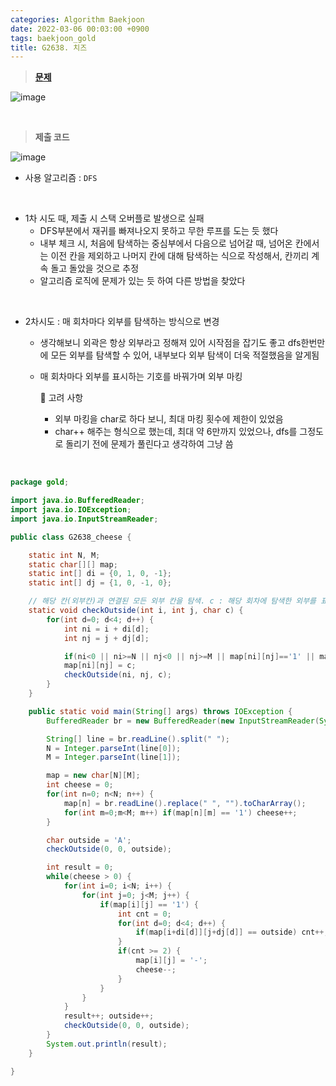 ```yaml
---
categories: Algorithm Baekjoon
date: 2022-03-06 00:03:00 +0900
tags: baekjoon_gold
title: G2638. 치즈
---
```


> **[문제](https://www.acmicpc.net/problem/2638)**

![image](https://user-images.githubusercontent.com/80896077/174555255-e2acabcb-958f-487c-9f3a-d387523f331f.png)

<br>

> **제출 코드**

![image](https://user-images.githubusercontent.com/80896077/174555439-2547bfce-4fef-402e-9f55-f94c10149333.png)

- 사용 알고리즘 : `DFS`

<br>

- 1차 시도 때, 제출 시 스택 오버플로 발생으로 실패
  - DFS부분에서 재귀를 빠져나오지 못하고 무한 루프를 도는 듯 했다
  - 내부 체크 시, 처음에 탐색하는 중심부에서 다음으로 넘어갈 때, 넘어온 칸에서는 이전 칸을 제외하고 나머지 칸에 대해 탐색하는 식으로 작성해서, 칸끼리 계속 돌고 돌았을 것으로 추정
  - 알고리즘 로직에 문제가 있는 듯 하여 다른 방법을 찾았다

<br>

- 2차시도 : 매 회차마다 외부를 탐색하는 방식으로 변경
  - 생각해보니 외곽은 항상 외부라고 정해져 있어 시작점을 잡기도 좋고 dfs한번만에 모든 외부를 탐색할 수 있어, 내부보다 외부 탐색이 더욱 적절했음을 알게됨
  - 매 회차마다 외부를 표시하는 기호를 바꿔가며 외부 마킹
    <aside>
    🌟 고려 사항

    - 외부 마킹을 char로 하다 보니, 최대 마킹 횟수에 제한이 있었음
    - char++ 해주는 형식으로 했는데, 최대 약 6만까지 있었으나, dfs를 그정도로 돌리기 전에 문제가 풀린다고 생각하여 그냥 씀
    </aside>

<br>

```java
package gold;

import java.io.BufferedReader;
import java.io.IOException;
import java.io.InputStreamReader;

public class G2638_cheese {

	static int N, M;
	static char[][] map;
	static int[] di = {0, 1, 0, -1};
	static int[] dj = {1, 0, -1, 0};

	// 해당 칸(외부칸)과 연결된 모든 외부 칸을 탐색. c : 해당 회차에 탐색한 외부를 표시할 기호
	static void checkOutside(int i, int j, char c) {
		for(int d=0; d<4; d++) {
			int ni = i + di[d];
			int nj = j + dj[d];

			if(ni<0 || ni>=N || nj<0 || nj>=M || map[ni][nj]=='1' || map[ni][nj]==c) continue;
			map[ni][nj] = c;
			checkOutside(ni, nj, c);
		}
	}

	public static void main(String[] args) throws IOException {
		BufferedReader br = new BufferedReader(new InputStreamReader(System.in));

		String[] line = br.readLine().split(" ");
		N = Integer.parseInt(line[0]);
		M = Integer.parseInt(line[1]);

		map = new char[N][M];
		int cheese = 0;
		for(int n=0; n<N; n++) {
			map[n] = br.readLine().replace(" ", "").toCharArray();
			for(int m=0;m<M; m++) if(map[n][m] == '1') cheese++;
		}

		char outside = 'A';
		checkOutside(0, 0, outside);

		int result = 0;
		while(cheese > 0) {
			for(int i=0; i<N; i++) {
				for(int j=0; j<M; j++) {
					if(map[i][j] == '1') {
						int cnt = 0;
						for(int d=0; d<4; d++) {
							if(map[i+di[d]][j+dj[d]] == outside) cnt++;
						}
						if(cnt >= 2) {
							map[i][j] = '-';
							cheese--;
						}
					}
				}
			}
			result++; outside++;
			checkOutside(0, 0, outside);
		}
		System.out.println(result);
	}

}
```
